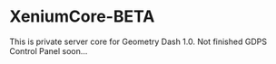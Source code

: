 # XeniumCore-BETA
This is private server core for Geometry Dash 1.0. Not finished
GDPS Control Panel soon...
